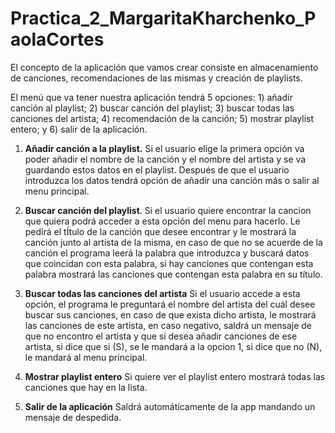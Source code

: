 # Practica_2_MargaritaKharchenko_PaolaCortes

El concepto de la aplicación que vamos crear consiste en almacenamiento de canciones, recomendaciones de las mismas y creación de playlists.

El menú que va tener nuestra aplicación tendrá 5 opciones: 1) añadir canción al playlist; 2) buscar canción del playlist; 3) buscar todas las canciones del artista; 4) recomendación de la canción; 5) mostrar playlist entero; y 6) salir de la aplicación.

1. **Añadir canción a la playlist.** Si el usuario elige la primera opción va poder añadir el nombre de la canción y el nombre del artista y se va guardando estos datos en el playlist. Después de que el usuario introduzca los datos tendrá opción de añadir una canción más o salir al menu principal.

2. **Buscar canción del playlist**. Si el usuario quiere encontrar la cancion que quiera podrá acceder a esta opción del menu para hacerlo. Le pedirá el tÍtulo de la canción que desee encontrar y le mostrará la canción junto al artista de la misma, en caso de que no se acuerde de la canción el programa leerá la palabra que introduzca y buscará datos que coincidan con esta palabra, si hay canciones que contengan esta palabra mostrará las canciones que contengan esta palabra en su título.

3. **Buscar todas las canciones del artista** Si el usuario accede a esta opción, el programa le preguntará el nombre del artista del cuál desee buscar sus canciones, en caso de que exista dicho artista, le mostrará las canciones de este artista, en caso negativo, saldrá un mensaje de que no encontro el artista y que si desea añadir canciones de ese artista, si dice que si (S), se le mandará a la opcion 1, si dice que no (N), le mandará al menu principal. 

4. **Mostrar playlist entero** Si quiere ver el playlist entero mostrará todas las canciones que hay en la lista.

5. **Salir de la aplicación** Saldrá automáticamente de la app mandando un mensaje de despedida.
